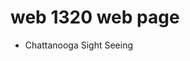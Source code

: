 # web 1320 web page
<ul>
<li><a herf="Final project/index.html" target= "_blank"> Chattanooga Sight Seeing<a>
<ul>